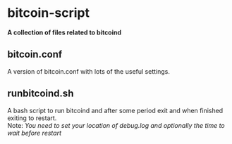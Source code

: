 # bitcoin-script
**A collection of files related to bitcoind**

## bitcoin.conf
A version of bitcoin.conf with lots of the useful settings.

## runbitcoind.sh
A bash script to run bitcoind and after some period exit and when finished exiting to restart.  
Note: *You need to set your location of debug.log and optionally the time to wait before restart*
